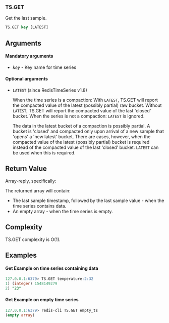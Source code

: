 ### TS.GET

Get the last sample.

```sql
TS.GET key [LATEST]
```

## Arguments

#### Mandatory arguments

* _key_ - Key name for time series

#### Optional arguments

* `LATEST` (since RedisTimeSeries v1.8)

  When the time series is a compaction: With `LATEST`, TS.GET will report the compacted value of the latest (possibly partial) raw bucket. Without `LATEST`, TS.GET will report the compacted value of the last 'closed' bucket. When the series is not a compaction: `LATEST` is ignored.
  
  The data in the latest bucket of a compaction is possibly partial. A bucket is 'closed' and compacted only upon arrival of a new sample that 'opens' a 'new latest' bucket. There are cases, however, when the compacted value of the latest (possibly partial) bucket is required instead of the compacted value of the last 'closed' bucket. `LATEST` can be used when this is required.

## Return Value

Array-reply, specifically:

The returned array will contain:
- The last sample timestamp, followed by the last sample value - when the time series contains data. 
- An empty array - when the time series is empty.


## Complexity

TS.GET complexity is O(1).

## Examples

#### Get Example on time series containing data

```sql
127.0.0.1:6379> TS.GET temperature:2:32
1) (integer) 1548149279
2) "23"
```

#### Get Example on empty time series 

```sql
127.0.0.1:6379> redis-cli TS.GET empty_ts
(empty array)
```
